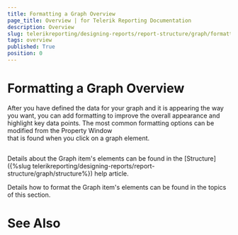 ```yaml
---
title: Formatting a Graph Overview
page_title: Overview | for Telerik Reporting Documentation
description: Overview
slug: telerikreporting/designing-reports/report-structure/graph/formatting-a-graph/overview
tags: overview
published: True
position: 0
---
```


# Formatting a Graph Overview



After you have defined the data for your graph and it is appearing the way you want, 
      	you can add formatting to improve the overall appearance and highlight key data points. 
      	The most common formatting options can be modified from the Property Window  
      	that is found when you click on a graph element.


## 

Details about the Graph item's elements can be found in the 
[Structure]({%slug telerikreporting/designing-reports/report-structure/graph/structure%})
 help article.  


Details how to format the Graph item's elements can be found in the topics of this section.


# See Also

